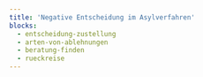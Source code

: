 ```yaml
---
title: 'Negative Entscheidung im Asylverfahren'
blocks:
  - entscheidung-zustellung
  - arten-von-ablehnungen
  - beratung-finden
  - rueckreise
---
```


